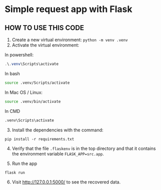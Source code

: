 # Simple request app with Flask

## HOW TO USE THIS CODE

1) Create a new virtual environment: `python -m venv .venv`
2) Activate the virtual environment:

In powershell:

```powershell
.\.venv\Scripts\activate
```

In bash

```bash
source .venv/Scripts/activate
```

In Mac OS / Linux:

```bash
source .venv/bin/activate
```

In CMD

```cmd
.venv\Scripts\activate
```

3) Install the dependencies with the command:

```
pip install -r requirements.txt
```

4) Verify that the file `.flaskenv` is in the top directory and that it contains the environment variable `FLASK_APP=src.app`.

5) Run the app

```
flask run
```

6) Visit http://127.0.0.1:5000/ to see the recovered data.